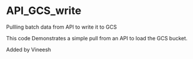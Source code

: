 # API_GCS_write
Pullling batch data from API to write it to GCS 


This code Demonstrates a simple pull from an API to load the GCS bucket.

Added by Vineesh
